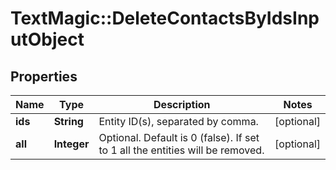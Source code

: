 # TextMagic::DeleteContactsByIdsInputObject

## Properties
Name | Type | Description | Notes
------------ | ------------- | ------------- | -------------
**ids** | **String** | Entity ID(s), separated by comma. | [optional] 
**all** | **Integer** | Optional. Default is 0 (false). If set to 1 all the entities will be removed. | [optional] 


